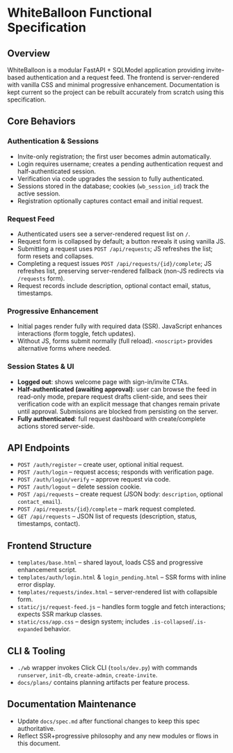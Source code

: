 # WhiteBalloon Functional Specification

## Overview
WhiteBalloon is a modular FastAPI + SQLModel application providing invite-based authentication and a request feed. The frontend is server-rendered with vanilla CSS and minimal progressive enhancement. Documentation is kept current so the project can be rebuilt accurately from scratch using this specification.

## Core Behaviors

### Authentication & Sessions
- Invite-only registration; the first user becomes admin automatically.
- Login requires username; creates a pending authentication request and half-authenticated session.
- Verification via code upgrades the session to fully authenticated.
- Sessions stored in the database; cookies (`wb_session_id`) track the active session.
- Registration optionally captures contact email and initial request.

### Request Feed
- Authenticated users see a server-rendered request list on `/`.
- Request form is collapsed by default; a button reveals it using vanilla JS.
- Submitting a request uses `POST /api/requests`; JS refreshes the list; form resets and collapses.
- Completing a request issues `POST /api/requests/{id}/complete`; JS refreshes list, preserving server-rendered fallback (non-JS redirects via `/requests` form).
- Request records include description, optional contact email, status, timestamps.

### Progressive Enhancement
- Initial pages render fully with required data (SSR). JavaScript enhances interactions (form toggle, fetch updates).
- Without JS, forms submit normally (full reload). `<noscript>` provides alternative forms where needed.

### Session States & UI
- **Logged out**: shows welcome page with sign-in/invite CTAs.
- **Half-authenticated (awaiting approval)**: user can browse the feed in read-only mode, prepare request drafts client-side, and sees their verification code with an explicit message that changes remain private until approval. Submissions are blocked from persisting on the server.
- **Fully authenticated**: full request dashboard with create/complete actions stored server-side.

## API Endpoints
- `POST /auth/register` – create user, optional initial request.
- `POST /auth/login` – request access; responds with verification page.
- `POST /auth/login/verify` – approve request via code.
- `POST /auth/logout` – delete session cookie.
- `POST /api/requests` – create request (JSON body: `description`, optional `contact_email`).
- `POST /api/requests/{id}/complete` – mark request completed.
- `GET /api/requests` – JSON list of requests (description, status, timestamps, contact).

## Frontend Structure
- `templates/base.html` – shared layout, loads CSS and progressive enhancement script.
- `templates/auth/login.html` & `login_pending.html` – SSR forms with inline error display.
- `templates/requests/index.html` – server-rendered list with collapsible form.
- `static/js/request-feed.js` – handles form toggle and fetch interactions; expects SSR markup classes.
- `static/css/app.css` – design system; includes `.is-collapsed`/`.is-expanded` behavior.

## CLI & Tooling
- `./wb` wrapper invokes Click CLI (`tools/dev.py`) with commands `runserver`, `init-db`, `create-admin`, `create-invite`.
- `docs/plans/` contains planning artifacts per feature process.

## Documentation Maintenance
- Update `docs/spec.md` after functional changes to keep this spec authoritative.
- Reflect SSR+progressive philosophy and any new modules or flows in this document.
